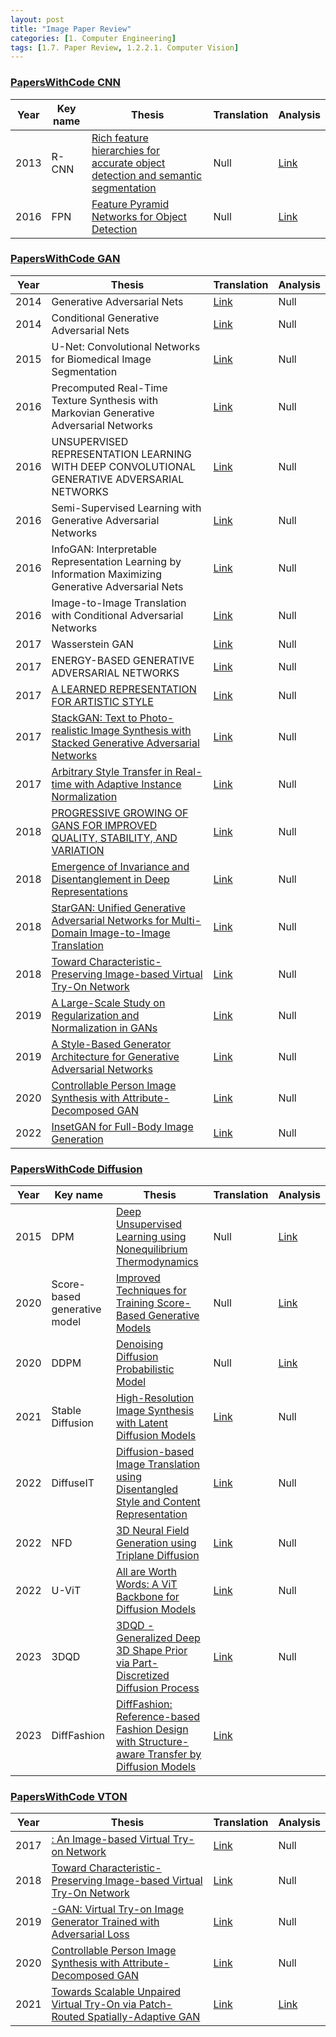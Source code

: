 ```yaml
---
layout: post 
title: "Image Paper Review"
categories: [1. Computer Engineering]
tags: [1.7. Paper Review, 1.2.2.1. Computer Vision]
---
```


### [PapersWithCode CNN](https://paperswithcode.com/method/convolution)

|Year|Key name|Thesis|Translation|Analysis|
|----|------|-----------|--------|--------|
|2013|R-CNN|[Rich feature hierarchies for accurate object detection and semantic segmentation](https://arxiv.org/abs/1311.2524v5)|Null|[Link](https://maizer2.github.io/1.%20computer%20engineering/2023/06/12/(cnn)R-CNN.html)|
|2016|FPN|[Feature Pyramid Networks for Object Detection](https://arxiv.org/abs/1612.03144)|Null|[Link](https://maizer2.github.io/1.%20computer%20engineering/2023/06/12/(cnn)FPN.html)|


### [PapersWithCode GAN](https://paperswithcode.com/method/gan)

|Year|Thesis|Translation|Analysis|
|----|------|-----------|--------|
|2014|Generative Adversarial Nets|[Link](https://maizer2.github.io/1.%20computer%20engineering/2021/09/26/(GAN)Generative-Adversarial-Nets-translation.html)|Null|
|2014|Conditional Generative Adversarial Nets|[Link](http://maizer2.github.io/1.%20computer%20engineering/2022/06/07/(GAN)Conditional-translation.html)|Null|
|2015|U-Net: Convolutional Networks for Biomedical Image Segmentation|[Link](http://maizer2.github.io/1.%20computer%20engineering/2022/06/07/(GAN)U-Net.html)|Null|
|2016|Precomputed Real-Time Texture Synthesis with Markovian Generative Adversarial Networks|[Link](http://maizer2.github.io/1.%20computer%20engineering/2022/06/12/(GAN)MGAN.html)|Null|
|2016|UNSUPERVISED REPRESENTATION LEARNING WITH DEEP CONVOLUTIONAL GENERATIVE ADVERSARIAL NETWORKS|[Link](https://maizer2.github.io/1.%20computer%20engineering/2022/05/18/(GAN)DCGAN-translation.html)|Null|
|2016|Semi-Supervised Learning with Generative Adversarial Networks|[Link](https://maizer2.github.io/1.%20computer%20engineering/2022/06/10/(GAN)SGAN-translation.html)|Null|
|2016|InfoGAN: Interpretable Representation Learning by Information Maximizing Generative Adversarial Nets|[Link](https://maizer2.github.io/1.%20computer%20engineering/2022/05/26/(GAN)InfoGAN-translation.html)|Null|
|2016|Image-to-Image Translation with Conditional Adversarial Networks|[Link](http://maizer2.github.io/1.%20computer%20engineering/2022/06/07/(GAN)Image-to-Image-GAN.html)|Null|
|2017|Wasserstein GAN|[Link](https://maizer2.github.io/1.%20computer%20engineering/2022/05/26/(GAN)Wasserstein-GAN-translation.html)|Null|
|2017|ENERGY-BASED GENERATIVE ADVERSARIAL NETWORKS|[Link](http://maizer2.github.io/1.%20computer%20engineering/2022/06/08/(GAN)ENERGY-BASED-GAN.html)|Null|
|2017|[A LEARNED REPRESENTATION FOR ARTISTIC STYLE](https://arxiv.org/pdf/1610.07629.pdf)|[Link](http://maizer2.github.io/1.%20computer%20engineering/2022/06/26/(GAN)A-LEARNED-REPRESENTATION-FOR-ARTISTIC-STYLE.html)|Null|
|2017|[StackGAN: Text to Photo-realistic Image Synthesis with Stacked Generative Adversarial Networks](https://arxiv.org/pdf/1612.03242.pdf)|[Link](https://maizer2.github.io/1.%20computer%20engineering/2022/06/26/(GAN)StackGAN-Text-to-Photo-realistic-Image-Synthesis-with-Stacked-Generative-Adversarial-Networks-Translation.html)|Null|
|2017|[Arbitrary Style Transfer in Real-time with Adaptive Instance Normalization](https://arxiv.org/pdf/1703.06868.pdf)|[Link](http://maizer2.github.io/1.%20computer%20engineering/2022/07/07/(GAN)Arbitrary-Style-Transfer-in-Real-time-with-Adaptive-Instance-Normalization-Translation.html)|Null|
|2018|[PROGRESSIVE GROWING OF GANS FOR IMPROVED QUALITY, STABILITY, AND VARIATION](https://arxiv.org/pdf/1710.10196.pdf)|[Link](http://maizer2.github.io/1.%20computer%20engineering/2022/06/12/(GAN)ProGAN.html)|Null|
|2018|[Emergence of Invariance and Disentanglement in Deep Representations](https://arxiv.org/pdf/1706.01350.pdf)|[Link](http://maizer2.github.io/1.%20computer%20engineering/2022/06/24/(GAN)Emergence-of-Invariance-and-Disentanglement-in-Deep-Representations)|Null|
|2018|[StarGAN: Unified Generative Adversarial Networks for Multi-Domain Image-to-Image Translation](https://arxiv.org/pdf/1711.09020.pdf)|[Link](http://maizer2.github.io/1.%20computer%20engineering/2022/07/07/(GAN)StarGAN-Unified-Generative-Adversarial-Networks-for-Multi-Domain-Image-to-Image-Translation-Translation.html)|Null|
|2018|[Toward Characteristic-Preserving Image-based Virtual Try-On Network](https://www.ecva.net/papers/eccv_2018/papers_ECCV/papers/Bochao_Wang_Toward_Characteristic-Preserving_Image-based_ECCV_2018_paper.pdf)|[Link](http://maizer2.github.io/1.%20computer%20engineering/2022/07/25/(GAN)Toward-Characteristic-Preserving-Image-based-Virtual-Try-On-Network.html)|Null|
|2019|[A Large-Scale Study on Regularization and Normalization in GANs](https://arxiv.org/pdf/1807.04720.pdf)|[Link](http://maizer2.github.io/1.%20computer%20engineering/2022/06/24/(GAN)A-Large-Scale-Study-on-Regularization-and-Normalization-in-GANs.html)|Null|
|2019|[A Style-Based Generator Architecture for Generative Adversarial Networks](https://arxiv.org/abs/1812.04948)|[Link](http://maizer2.github.io/1.%20computer%20engineering/2022/06/23/(GAN)Style-GAN.html)|Null|
|2020|[Controllable Person Image Synthesis with Attribute-Decomposed GAN](https://arxiv.org/pdf/2003.12267.pdf)|[Link](https://maizer2.github.io/1.%20computer%20engineering/2022/07/20/(GAN)ADGAN.html)|Null|
|2022|[InsetGAN for Full-Body Image Generation](https://arxiv.org/pdf/2203.07293.pdf)|[Link](http://maizer2.github.io/1.%20computer%20engineering/2022/06/28/(GAN)InsetGAN-for-Full-Body-Image-Generation-Translation.html)|Null|


### [PapersWithCode Diffusion](https://paperswithcode.com/method/diffusion)

|Year|Key name|Thesis|Translation|Analysis|
|----|------|-----------|--------|--------|
|2015|DPM|[Deep Unsupervised Learning using Nonequilibrium Thermodynamics](https://arxiv.org/abs/1503.03585)|Null|[Link](https://maizer2.github.io/1.%20computer%20engineering/2023/06/21/(diffusion)DPM.html)|
|2020|Score-based generative model|[Improved Techniques for Training Score-Based Generative Models](https://arxiv.org/abs/2006.09011)|Null|[Link](https://maizer2.github.io/1.%20computer%20engineering/2023/06/22/(diffusion)SBGM.html)|
|2020|DDPM|[Denoising Diffusion Probabilistic Model](https://arxiv.org/abs/2006.11239)|Null|[Link](https://maizer2.github.io/1.%20computer%20engineering/2023/06/22/(diffusion)DDPM.html)|
|2021|Stable Diffusion|[High-Resolution Image Synthesis with Latent Diffusion Models](https://arxiv.org/abs/2112.10752v2)|[Link](https://maizer2.github.io/1.%20computer%20engineering/2023/02/01/(diffusion)stable-diffusion.html)|Null|
|2022|DiffuseIT|[Diffusion-based Image Translation using Disentangled Style and Content Representation](https://arxiv.org/abs/2209.15264)|[Link](https://maizer2.github.io/1.%20computer%20engineering/2023/03/15/(diffusion)DiffuseIT.html)|Null|
|2022|NFD|[3D Neural Field Generation using Triplane Diffusion](https://arxiv.org/abs/2211.16677)|[Link](https://maizer2.github.io/1.%20computer%20engineering/2023/06/23/(diffusion)NFD.html)|Null|
|2022|U-ViT|[All are Worth Words: A ViT Backbone for Diffusion Models](https://arxiv.org/abs/2209.12152)|[Link](https://maizer2.github.io/1.%20computer%20engineering/2023/06/23/(diffusion)U-ViT.html)|Null|
|2023|3DQD|[3DQD - Generalized Deep 3D Shape Prior via Part-Discretized Diffusion Process](https://arxiv.org/abs/2303.10406)|[Link](https://maizer2.github.io/1.%20computer%20engineering/2023/06/23/(diffusion)3DQD.html)|Null|
|2023|DiffFashion|[DiffFashion: Reference-based Fashion Design with Structure-aware Transfer by Diffusion Models](https://arxiv.org/abs/2302.06826)|[Link](https://maizer2.github.io/1.%20computer%20engineering/2023/03/13/(diffusion)difffashion.html)|


### [PapersWithCode VTON](https://paperswithcode.com/task/virtual-try-on)

|Year|Thesis|Translation|Analysis|
|----|------|-----------|--------|
|2017|[: An Image-based Virtual Try-on Network](https://arxiv.org/pdf/1711.08447v4.pdf)|[Link](https://maizer2.github.io/1.%20computer%20engineering/2022/08/01/()-An-Image-based-Virtual-Try-on-Network.html)|Null|
|2018|[Toward Characteristic-Preserving Image-based Virtual Try-On Network](https://www.ecva.net/papers/eccv_2018/papers_ECCV/papers/Bochao_Wang_Toward_Characteristic-Preserving_Image-based_ECCV_2018_paper.pdf)|[Link](http://maizer2.github.io/1.%20computer%20engineering/2022/07/25/()Toward-Characteristic-Preserving-Image-based-Virtual-Try-On-Network.html)|Null|
|2019|[-GAN: Virtual Try-on Image Generator Trained with Adversarial Loss](https://arxiv.org/pdf/1911.07926v1.pdf)|[Link](https://maizer2.github.io/1.%20computer%20engineering/2022/08/04/()-GAN-Virtual-Try-on-Image-Generator-Trained-with-Adversarial-Loss.html)|Null|
|2020|[Controllable Person Image Synthesis with Attribute-Decomposed GAN](https://arxiv.org/pdf/2003.12267.pdf)|[Link](https://maizer2.github.io/1.%20computer%20engineering/2022/07/20/(GAN)ADGAN.html)|Null|
|2021|[Towards Scalable Unpaired Virtual Try-On via Patch-Routed Spatially-Adaptive GAN](https://arxiv.org/abs/2111.10544)|[Link](https://maizer2.github.io/1.%20computer%20engineering/2022/12/19/()PASTA-GAN.html)|[Link](https://maizer2.github.io/1.%20computer%20engineering/2022/08/09/()PASTA-GAN.html)
